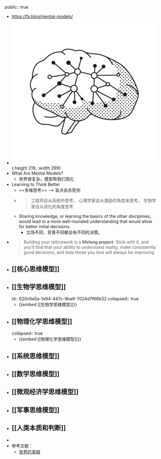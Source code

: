 public:: true

- https://fs.blog/mental-models/
- ![image.png](../assets/image_1644811515323_0.png){:height 219, :width 299}
- What Are Mental Models?
	- 世界很复杂，模型帮我们简化
- Learning to Think Better
	- ==多维思考== --> 盲点会杀死你
	- > 工程师会从系统中思考。
	  心理学家会从激励的角度来思考。
	  生物学家会从进化的角度思考
	- Sharing knowledge, or learning the basics of the other disciplines, would lead to a more well-rounded understanding that would allow for better initial decisions.
		- 立场不同、背景不同都会有不同的决策。
- > Building your latticework is a **lifelong project**. Stick with it, and you’ll find that your ability to understand reality, make consistently good decisions, and help those you love will always be improving
- ## [[核心思维模型]]
- ## [[生物学思维模型]]
  id:: 620c6a5a-1e94-447c-9ba8-7024d7f66b32
  collapsed:: true
	- {{embed [[生物学思维模型]]}}
- ## [[物理化学思维模型]]
  collapsed:: true
	- {{embed [[物理化学思维模型]]}}
- ## [[系统思维模型]]
- ## [[数学思维模型]]
- ## [[微观经济学思维模型]]
- ## [[军事思维模型]]
- ## [[人类本质和判断]]
-
- 参考文献：
	- [世界的真相](https://www.zhihu.com/question/486546847/answer/2318907500)